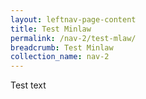 ```yaml
---
layout: leftnav-page-content
title: Test Minlaw
permalink: /nav-2/test-mlaw/
breadcrumb: Test Minlaw
collection_name: nav-2
---
```


Test text
